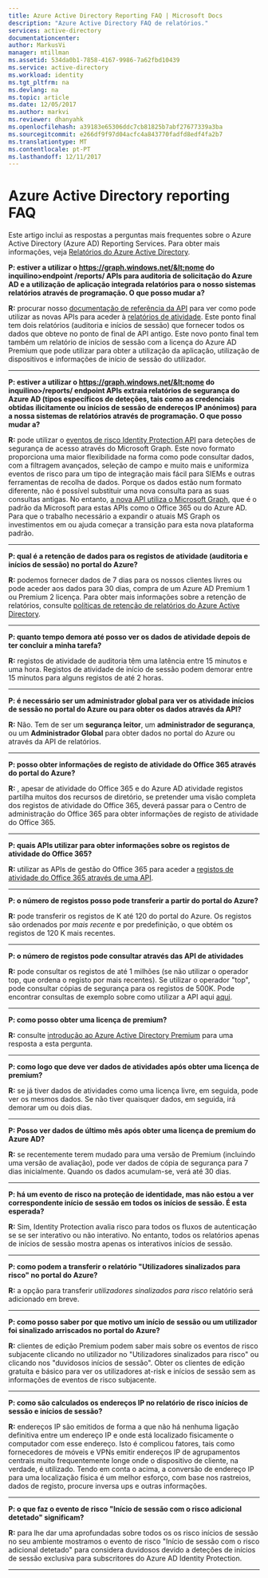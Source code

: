 ```yaml
---
title: Azure Active Directory Reporting FAQ | Microsoft Docs
description: "Azure Active Directory FAQ de relatórios."
services: active-directory
documentationcenter: 
author: MarkusVi
manager: mtillman
ms.assetid: 534da0b1-7858-4167-9986-7a62fbd10439
ms.service: active-directory
ms.workload: identity
ms.tgt_pltfrm: na
ms.devlang: na
ms.topic: article
ms.date: 12/05/2017
ms.author: markvi
ms.reviewer: dhanyahk
ms.openlocfilehash: a39183e65306ddc7cb81825b7abf27677339a3ba
ms.sourcegitcommit: e266df9f97d04acfc4a843770fadfd8edf4fa2b7
ms.translationtype: MT
ms.contentlocale: pt-PT
ms.lasthandoff: 12/11/2017
---
```

# <a name="azure-active-directory-reporting-faq"></a>Azure Active Directory reporting FAQ

Este artigo inclui as respostas a perguntas mais frequentes sobre o Azure Active Directory (Azure AD) Reporting Services. Para obter mais informações, veja [Relatórios do Azure Active Directory](active-directory-reporting-azure-portal.md). 

**P: estiver a utilizar o https://graph.windows.net/&lt;nome do inquilino&gt;endpoint /reports/ APIs para auditoria de solicitação do Azure AD e a utilização de aplicação integrada relatórios para o nosso sistemas relatórios através de programação. O que posso mudar a?**

**R:** procurar nosso [documentação de referência da API](https://developer.microsoft.com/graph/) para ver como pode utilizar as novas APIs para aceder à [relatórios de atividade](https://docs.microsoft.com/azure/active-directory/active-directory-reporting-api-getting-started-azure-portal). Este ponto final tem dois relatórios (auditoria e inícios de sessão) que fornecer todos os dados que obteve no ponto de final de API antigo. Este novo ponto final tem também um relatório de inícios de sessão com a licença do Azure AD Premium que pode utilizar para obter a utilização da aplicação, utilização de dispositivos e informações de início de sessão do utilizador.


--- 

**P: estiver a utilizar o https://graph.windows.net/&lt;nome do inquilino&gt;/reports/ endpoint APIs extraia relatórios de segurança do Azure AD (tipos específicos de deteções, tais como as credenciais obtidas ilicitamente ou inícios de sessão de endereços IP anónimos) para a nossa sistemas de relatórios através de programação. O que posso mudar a?**

**R:** pode utilizar o [eventos de risco Identity Protection API](active-directory-identityprotection-graph-getting-started.md) para deteções de segurança de acesso através do Microsoft Graph. Este novo formato proporciona uma maior flexibilidade na forma como pode consultar dados, com a filtragem avançados, seleção de campo e muito mais e uniformiza eventos de risco para um tipo de integração mais fácil para SIEMs e outras ferramentas de recolha de dados. Porque os dados estão num formato diferente, não é possível substituir uma nova consulta para as suas consultas antigas. No entanto, [a nova API utiliza o Microsoft Graph](https://developer.microsoft.com/graph/docs/api-reference/beta/resources/identityriskevent), que é o padrão da Microsoft para estas APIs como o Office 365 ou do Azure AD. Para que o trabalho necessário a expandir o atuais MS Graph os investimentos em ou ajuda começar a transição para esta nova plataforma padrão.

--- 

**P: qual é a retenção de dados para os registos de atividade (auditoria e inícios de sessão) no portal do Azure?** 

**R:** podemos fornecer dados de 7 dias para os nossos clientes livres ou pode aceder aos dados para 30 dias, compra de um Azure AD Premium 1 ou Premium 2 licença. Para obter mais informações sobre a retenção de relatórios, consulte [políticas de retenção de relatórios do Azure Active Directory](active-directory-reporting-retention.md).

--- 

**P: quanto tempo demora até posso ver os dados de atividade depois de ter concluir a minha tarefa?**

**R:** registos de atividade de auditoria têm uma latência entre 15 minutos e uma hora. Registos de atividade de início de sessão podem demorar entre 15 minutos para alguns registos de até 2 horas.

---

**P: é necessário ser um administrador global para ver os atividade inícios de sessão no portal do Azure ou para obter os dados através da API?**

**R:** Não. Tem de ser um **segurança leitor**, um **administrador de segurança**, ou um **Administrador Global** para obter dados no portal do Azure ou através da API de relatórios.

---

**P: posso obter informações de registo de atividade do Office 365 através do portal do Azure?**

**R:** , apesar de atividade do Office 365 e do Azure AD atividade registos partilha muitos dos recursos de diretório, se pretender uma visão completa dos registos de atividade do Office 365, deverá passar para o Centro de administração do Office 365 para obter informações de registo de atividade do Office 365.

---


**P: quais APIs utilizar para obter informações sobre os registos de atividade do Office 365?**

**R:** utilizar as APIs de gestão do Office 365 para aceder a [registos de atividade do Office 365 através de uma API](https://msdn.microsoft.com/office-365/office-365-managment-apis-overview).

---

**P: o número de registos posso pode transferir a partir do portal do Azure?**

**R:** pode transferir os registos de K até 120 do portal do Azure. Os registos são ordenados por *mais recente* e por predefinição, o que obtém os registos de 120 K mais recentes. 

---

**P: o número de registos pode consultar através das API de atividades**

**R:** pode consultar os registos de até 1 milhões (se não utilizar o operador top, que ordena o registo por mais recentes). Se utilizar o operador "top", pode consultar cópias de segurança para os registos de 500K. Pode encontrar consultas de exemplo sobre como utilizar a API aqui [aqui](active-directory-reporting-api-getting-started.md).

---

**P: como posso obter uma licença de premium?**

**R:** consulte [introdução ao Azure Active Directory Premium](active-directory-get-started-premium.md) para uma resposta a esta pergunta.

---

**P: como logo que deve ver dados de atividades após obter uma licença de premium?**

**R:** se já tiver dados de atividades como uma licença livre, em seguida, pode ver os mesmos dados. Se não tiver quaisquer dados, em seguida, irá demorar um ou dois dias.

---

**P: Posso ver dados de último mês após obter uma licença de premium do Azure AD?**

**R:** se recentemente terem mudado para uma versão de Premium (incluindo uma versão de avaliação), pode ver dados de cópia de segurança para 7 dias inicialmente. Quando os dados acumulam-se, verá até 30 dias.

---

**P: há um evento de risco na proteção de identidade, mas não estou a ver correspondente início de sessão em todos os inícios de sessão. É esta esperada?**

**R:** Sim, Identity Protection avalia risco para todos os fluxos de autenticação se se ser interativo ou não interativo. No entanto, todos os relatórios apenas de inícios de sessão mostra apenas os interativos inícios de sessão.

---

**P: como podem a transferir o relatório "Utilizadores sinalizados para risco" no portal do Azure?**

**R:** a opção para transferir *utilizadores sinalizados para risco* relatório será adicionado em breve.

---

**P: como posso saber por que motivo um início de sessão ou um utilizador foi sinalizado arriscados no portal do Azure?**

**R:** clientes de edição Premium podem saber mais sobre os eventos de risco subjacente clicando no utilizador no "Utilizadores sinalizados para risco" ou clicando nos "duvidosos inícios de sessão". Obter os clientes de edição gratuita e básico para ver os utilizadores at-risk e inícios de sessão sem as informações de eventos de risco subjacente.

---

**P: como são calculados os endereços IP no relatório de risco inícios de sessão e inícios de sessão?**

**R:** endereços IP são emitidos de forma a que não há nenhuma ligação definitiva entre um endereço IP e onde está localizado fisicamente o computador com esse endereço. Isto é complicou fatores, tais como fornecedores de móveis e VPNs emitir endereços IP de agrupamentos centrais muito frequentemente longe onde o dispositivo de cliente, na verdade, é utilizado. Tendo em conta o acima, a conversão de endereço IP para uma localização física é um melhor esforço, com base nos rastreios, dados de registo, procure inversa ups e outras informações. 

---

**P: o que faz o evento de risco "Início de sessão com o risco adicional detetado" significam?**

**R:** para lhe dar uma aprofundadas sobre todos os os risco inícios de sessão no seu ambiente mostramos o evento de risco "Início de sessão com o risco adicional detetado" para considera duvidosos devido a deteções de inícios de sessão exclusiva para subscritores do Azure AD Identity Protection.

---

